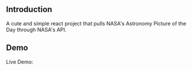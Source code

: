 ## Introduction
A cute and simple react project that pulls NASA's Astronomy Picture of the Day through NASA's API.

## Demo
Live Demo:

